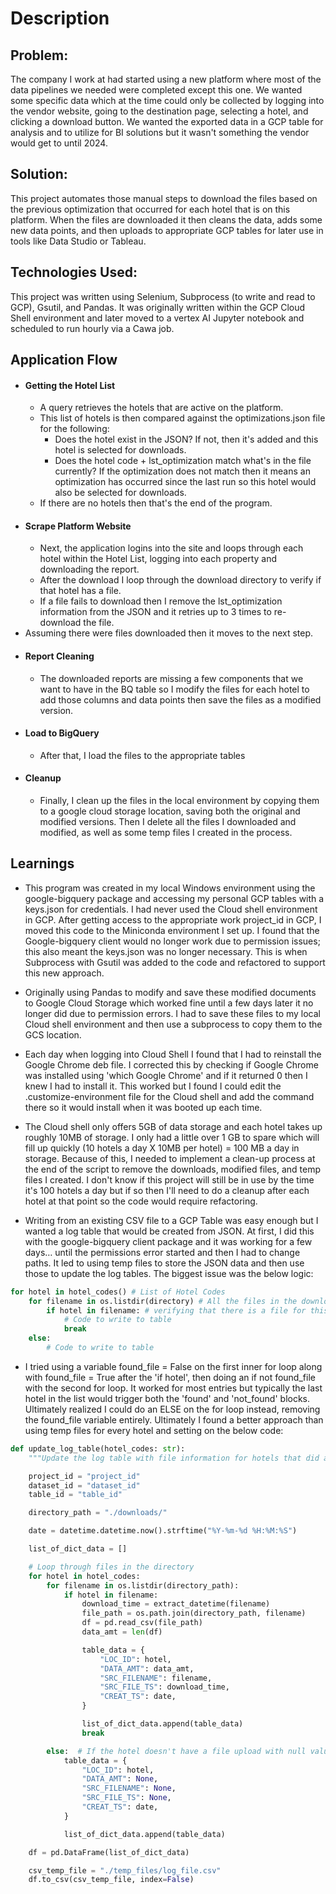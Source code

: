 # Description
## Problem:
The company I work at had started using a new platform where most of the data pipelines we needed were completed except this one. We wanted some specific data which at the time could only be collected by logging into the vendor website, going to the destination page, selecting a hotel, and clicking a download button. We wanted the exported data in a GCP table for analysis and to utilize for BI solutions but it wasn't something the vendor would get to until 2024.

## Solution:
This project automates those manual steps to download the files based on the previous optimization that occurred for each hotel that is on this platform. When the files are downloaded it then cleans the data, adds some new data points, and then uploads to appropriate GCP tables for later use in tools like Data Studio or Tableau.

## Technologies Used:
This project was written using Selenium, Subprocess (to write and read to GCP), Gsutil, and Pandas. It was originally written within the GCP Cloud Shell environment and later moved to a vertex AI Jupyter notebook and scheduled to run hourly via a Cawa job.

## Application Flow
- #### Getting the Hotel List
	- A query retrieves the hotels that are active on the platform.
	- This list of hotels is then compared against the optimizations.json file for the following:
		- Does the hotel exist in the JSON? If not, then it's added and this hotel is selected for downloads.
		- Does the hotel code + lst_optimization match what's in the file currently? If the optimization does not match then it means an optimization has occurred since the last run so this hotel would also be selected for downloads. 
	- If there are no hotels then that's the end of the program.
- #### Scrape Platform Website
	- Next, the application logins into the site and loops through each hotel within the Hotel List, logging into each property and downloading the report.
	- After the download I loop through the download directory to verify if that hotel has a file.
	- If a file fails to download then I remove the lst_optimization information from the JSON and it retries up to 3 times to re-download the file.
 - Assuming there were files downloaded then it moves to the next step.
- #### Report Cleaning
	- The downloaded reports are missing a few components that we want to have in the BQ table so I modify the files for each hotel to add those columns and data points then save the files as a modified version.
- #### Load to BigQuery
	- After that, I load the files to the appropriate tables
- #### Cleanup
	- Finally, I clean up the files in the local environment by copying them to a google cloud storage location, saving both the original and modified versions. Then I delete all the files I downloaded and modified, as well as some temp files I created in the process.

## Learnings
- This program was created in my local Windows environment using the google-bigquery package and accessing my personal GCP tables with a keys.json for credentials. I had never used the Cloud shell environment in GCP. After getting access to the appropriate work project_id in GCP, I moved this code to the Miniconda environment I set up. I found that the Google-bigquery client would no longer work due to permission issues; this also meant the keys.json was no longer necessary. This is when Subprocess with Gsutil was added to the code and refactored to support this new approach.

- Originally using Pandas to modify and save these modified documents to Google Cloud Storage which worked fine until a few days later it no longer did due to permission errors. I had to save these files to my local Cloud shell environment and then use a subprocess to copy them to the GCS location.

- Each day when logging into Cloud Shell I found that I had to reinstall the Google Chrome deb file. I corrected this by checking if Google Chrome was installed using 'which Google Chrome' and if it returned 0 then I knew I had to install it. This worked but I found I could edit the .customize-environment file for the Cloud shell and add the command there so it would install when it was booted up each time.

- The Cloud shell only offers 5GB of data storage and each hotel takes up roughly 10MB of storage. I only had a little over 1 GB to spare which will fill up quickly (10 hotels a day X 10MB per hotel) = 100 MB a day in storage. Because of this, I needed to implement a clean-up process at the end of the script to remove the downloads, modified files, and temp files I created. I don't know if this project will still be in use by the time it's 100 hotels a day but if so then I'll need to do a cleanup after each hotel at that point so the code would require refactoring.

- Writing from an existing CSV file to a GCP Table was easy enough but I wanted a log table that would be created from JSON. At first, I did this with the google-bigquery client package and it was working for a few days… until the permissions error started and then I had to change paths. It led to using temp files to store the JSON data and then use those to update the log tables. The biggest issue was the below logic:
```Python
for hotel in hotel_codes() # List of Hotel Codes
	for filename in os.listdir(directory) # All the files in the downloads folder from the N2P Site
		if hotel in filename: # verifying that there is a file for this hotel
			# Code to write to table
			break
	else:
		# Code to write to table
```
- I tried using a variable found_file = False on the first inner for loop along with found_file = True after the 'if hotel', then doing an if not found_file with the second for loop. It worked for most entries but typically the last hotel in the list would trigger both the 'found' and 'not_found' blocks. Ultimately realized I could do an ELSE on the for loop instead, removing the found_file variable entirely. Ultimately I found a better approach than using temp files for every hotel and setting on the below code:
```Python
def update_log_table(hotel_codes: str):
    """Update the log table with file information for hotels that did and did not get downloaded."""

    project_id = "project_id"
    dataset_id = "dataset_id"
    table_id = "table_id"

    directory_path = "./downloads/"

    date = datetime.datetime.now().strftime("%Y-%m-%d %H:%M:%S")

    list_of_dict_data = []

    # Loop through files in the directory
    for hotel in hotel_codes:
        for filename in os.listdir(directory_path):
            if hotel in filename:
                download_time = extract_datetime(filename)
                file_path = os.path.join(directory_path, filename)
                df = pd.read_csv(file_path)
                data_amt = len(df)

                table_data = {
                    "LOC_ID": hotel,
                    "DATA_AMT": data_amt,
                    "SRC_FILENAME": filename,
                    "SRC_FILE_TS": download_time,
                    "CREAT_TS": date,
                }

                list_of_dict_data.append(table_data)
                break

        else:  # If the hotel doesn't have a file upload with null values for 3 fields.
            table_data = {
                "LOC_ID": hotel,
                "DATA_AMT": None,
                "SRC_FILENAME": None,
                "SRC_FILE_TS": None,
                "CREAT_TS": date,
            }

            list_of_dict_data.append(table_data)

    df = pd.DataFrame(list_of_dict_data)

    csv_temp_file = "./temp_files/log_file.csv"
    df.to_csv(csv_temp_file, index=False)
```
